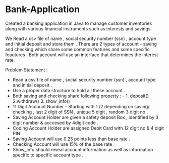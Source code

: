 # Bank-Application
Created a banking application in Java to manage customer inventories along with various financial instruments such as interests and savings.

We Read a csv file of name , social security number (ssn) , account type and initial deposit and store them . There are 2 types of account - saving and checking which share some common features and some specific  feautures . Both account will use an interface that determines the interest rate.


Problem Statement :
* Read a csv file of name , social security number (ssn) , account type and initial deposit .
* Use a proper data structure to hold all these account .
* Both saving and checking share following property : -  1. deposit() 2.withdraw()  3. show_info()
* 11 Digit Account Number - Starting with 1 /2 depending on saving/ checking , last 2 digit of SSN , unique 5 digit , random 3 digit no .
* Saving Account Holder are given a safety deposit Box , identified by 3 digit number & acccesed by 4digit code .
* Coding Account Holder are assigned Debit Card with 12 digit no & 4 digit PIN. 
* Saving Account will use 0.25 points less than base rate .
* Checking Account will use 15% of the base rate 
* Show_info should reveal account information as well as information specific to specific account type .
